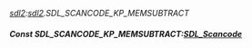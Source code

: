 _[sdl2](../../modules/sdl2/sdl2-module.md):[sdl2](../../modules/sdl2/sdl2-module.md).SDL\_SCANCODE\_KP\_MEMSUBTRACT_
##### Const SDL\_SCANCODE\_KP\_MEMSUBTRACT:[SDL_Scancode](../../modules/sdl2/sdl2-sdl_scancode.md)
